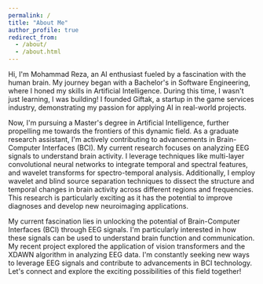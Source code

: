 ```yaml
---
permalink: /
title: "About Me"
author_profile: true
redirect_from: 
  - /about/
  - /about.html
---
```


Hi, I'm Mohammad Reza, an AI enthusiast fueled by a fascination with the human brain. My journey began with a Bachelor's in Software Engineering, where I honed my skills in Artificial Intelligence. During this time, I wasn't just learning, I was building! I founded Giftak, a startup in the game services industry, demonstrating my passion for applying AI in real-world projects.

Now, I'm pursuing a Master's degree in Artificial Intelligence, further propelling me towards the frontiers of this dynamic field. As a graduate research assistant, I'm actively contributing to advancements in Brain-Computer Interfaces (BCI). My current research focuses on analyzing EEG signals to understand brain activity. I leverage techniques like multi-layer convolutional neural networks to integrate temporal and spectral features, and wavelet transforms for spectro-temporal analysis. Additionally, I employ wavelet and blind source separation techniques to dissect the structure and temporal changes in brain activity across different regions and frequencies.  This research is particularly exciting as it has the potential to improve diagnoses and develop new neuroimaging applications.

My current fascination lies in unlocking the potential of Brain-Computer Interfaces (BCI) through EEG signals. I'm particularly interested in how these signals can be used to understand brain function and communication. My recent project explored the application of vision transformers and the XDAWN algorithm in analyzing EEG data. I'm constantly seeking new ways to leverage EEG signals and contribute to advancements in BCI technology. Let's connect and explore the exciting possibilities of this field together!


